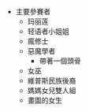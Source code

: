 + 主要參賽者
    + 玛丽莲
    + 轻语者小姐姐
    + 瘋修士
    + 惡魔學者
        + 帶著一個頭骨
    + 女巫
    + 維普斯民族後裔
    + 媽媽女兒雙人組
    + 畫圖的女生
    
    
